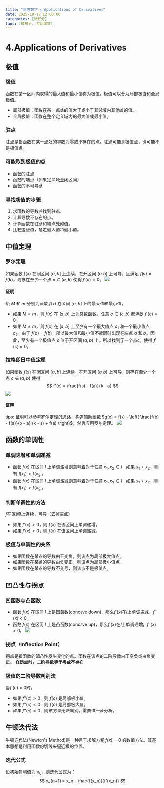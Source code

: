```yaml
---
title: "高等数学 4.Applications of Derivatives"
date: 2025-10-17 12:00:00
categories: [微积分]
tags: [微积分, 互助课堂]
---
```


# 4.Applications of Derivatives

## 极值
### 极值
函数在某一区间内取得的最大值和最小值称为极值。极值可以分为局部极值和全局极值。
- 局部极值：函数在某一点处的值大于或小于其邻域内其他点的值。
- 全局极值：函数在整个定义域内的最大值或最小值。
### 驻点
驻点是指函数在某一点处的导数为零或不存在的点。驻点可能是极值点，也可能不是极值点。
### 可能取到极值的点
- 函数的驻点
- 函数的端点（如果定义域是闭区间）
- 函数的不可导点
### 寻找极值的步骤
1. 求函数的导数并找到驻点。
2. 计算导数不存在的点。
3. 计算函数在驻点和端点处的值。
4. 比较这些值，确定最大值和最小值。
## 中值定理
### 罗尔定理
如果函数 $f(x)$ 在闭区间 $[a, b]$ 上连续，在开区间 $(a, b)$ 上可导，且满足 $f(a) = f(b)$，则存在至少一个点 $c \in (a, b)$ 使得 $f'(c) = 0$。
![](images/4-10.png)
#### 证明
设 $M$ 和 $m$ 分别为函数 $f(x)$ 在区间 $[a, b]$ 上的最大值和最小值。
- 如果 $M = m$，则 $f(x)$ 在 $[a, b]$ 上为常数函数，任意 $c \in (a, b)$ 都满足 $f'(c) = 0$。
- 如果 $M \neq m$，则 $f(x)$ 在 $[a, b]$ 上至少有一个最大值点 $c_1$ 和一个最小值点 $c_2$。由于 $f(a) = f(b)$，所以最大值和最小值不能同时出现在端点 $a$ 和 $b$。因此，至少有一个极值点 $c$ 位于开区间 $(a, b)$ 上。所以找到了一个点$c$，使得 $f'(c) = 0$。
### 拉格朗日中值定理
如果函数 $f(x)$ 在闭区间 $[a, b]$ 上连续，在开区间 $(a, b)$ 上可导，则存在至少一个点 $c \in (a, b)$ 使得
$$
f'(c) = \frac{f(b) - f(a)}{b - a}
$$
![](images/4-13.png)
#### 证明
tips: 证明可以参考罗尔定理的思路，构造辅助函数 $g(x) = f(x) - \left( \frac{f(b) - f(a)}{b - a} (x - a) + f(a) \right)$，然后应用罗尔定理。
![](images/4-14.png)
## 函数的单调性
### 单调递增和单调递减
- 函数 $f(x)$ 在区间 $I$ 上单调递增则意味着对于任意 $x_1, x_2 \in I$，如果 $x_1 < x_2$，则有 $f(x_1) < f(x_2)$。
- 函数 $f(x)$ 在区间 $I$ 上单调递减则意味着对于任意 $x_1, x_2 \in I$，如果 $x_1 < x_2$，则有 $f(x_1) > f(x_2)$。
### 判断单调性的方法
$f$在区间$I$上连续，可导（去掉端点）
- 如果 $f'(x) > 0$，则 $f(x)$ 在该区间上单调递增。
- 如果 $f'(x) < 0$，则 $f(x)$ 在该区间上单调递减。
### 极值与单调性的关系
- 如果函数在某点的导数由正变负，则该点为局部极大值点。
- 如果函数在某点的导数由负变正，则该点为局部极小值点。
- 如果函数在某点的导数不变号，则该点不是极值点。
## 凹凸性与拐点
### 凹函数与凸函数
- 函数 $f(x)$ 在区间 $I$ 上是凹函数(concave down)，那么$f'(x)$在$I$上单调递减，$f''(x)<0$。
- 函数 $f(x)$ 在区间 $I$ 上是凸函数(concave up)，那么$f'(x)$在$I$上单调递增，$f''(x)>0$。
![](images/4-24.png)
### 拐点（Inflection Point）
拐点是指函数的凹凸性发生变化的点。函数在该点的二阶导数由正变负或由负变正。
**在拐点时，二阶导数等于零或不存在**
### 极值的二阶导数判别法
当$f'(c) = 0$时，
- 如果 $f''(c) > 0$，则 $f(c)$ 是局部极小值。
- 如果 $f''(c) < 0$，则 $f(c)$ 是局部极大值。
- 如果 $f''(c) = 0$，则该方法无法判别，需要进一步分析。
## 牛顿迭代法
牛顿迭代法(Newton's Method)是一种用于求解方程 $f(x) = 0$ 的数值方法。其基本思想是利用函数的切线来逼近根的位置。
### 迭代公式
设初始猜测值为 $x_0$，则迭代公式为：
$$
x_{n+1} = x_n - \frac{f(x_n)}{f'(x_n)}
$$


